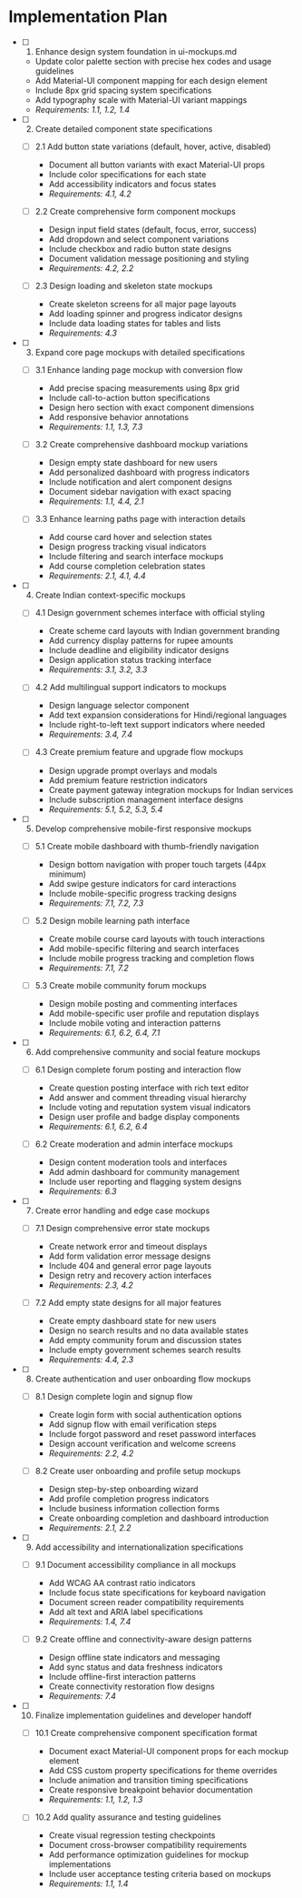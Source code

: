 # Implementation Plan

- [ ] 1. Enhance design system foundation in ui-mockups.md
  - Update color palette section with precise hex codes and usage guidelines
  - Add Material-UI component mapping for each design element
  - Include 8px grid spacing system specifications
  - Add typography scale with Material-UI variant mappings
  - _Requirements: 1.1, 1.2, 1.4_

- [ ] 2. Create detailed component state specifications
  - [ ] 2.1 Add button state variations (default, hover, active, disabled)
    - Document all button variants with exact Material-UI props
    - Include color specifications for each state
    - Add accessibility indicators and focus states
    - _Requirements: 4.1, 4.2_

  - [ ] 2.2 Create comprehensive form component mockups
    - Design input field states (default, focus, error, success)
    - Add dropdown and select component variations
    - Include checkbox and radio button state designs
    - Document validation message positioning and styling
    - _Requirements: 4.2, 2.2_

  - [ ] 2.3 Design loading and skeleton state mockups
    - Create skeleton screens for all major page layouts
    - Add loading spinner and progress indicator designs
    - Include data loading states for tables and lists
    - _Requirements: 4.3_

- [ ] 3. Expand core page mockups with detailed specifications
  - [ ] 3.1 Enhance landing page mockup with conversion flow
    - Add precise spacing measurements using 8px grid
    - Include call-to-action button specifications
    - Design hero section with exact component dimensions
    - Add responsive behavior annotations
    - _Requirements: 1.1, 1.3, 7.3_

  - [ ] 3.2 Create comprehensive dashboard mockup variations
    - Design empty state dashboard for new users
    - Add personalized dashboard with progress indicators
    - Include notification and alert component designs
    - Document sidebar navigation with exact spacing
    - _Requirements: 1.1, 4.4, 2.1_

  - [ ] 3.3 Enhance learning paths page with interaction details
    - Add course card hover and selection states
    - Design progress tracking visual indicators
    - Include filtering and search interface mockups
    - Add course completion celebration states
    - _Requirements: 2.1, 4.1, 4.4_

- [ ] 4. Create Indian context-specific mockups
  - [ ] 4.1 Design government schemes interface with official styling
    - Create scheme card layouts with Indian government branding
    - Add currency display patterns for rupee amounts
    - Include deadline and eligibility indicator designs
    - Design application status tracking interface
    - _Requirements: 3.1, 3.2, 3.3_

  - [ ] 4.2 Add multilingual support indicators to mockups
    - Design language selector component
    - Add text expansion considerations for Hindi/regional languages
    - Include right-to-left text support indicators where needed
    - _Requirements: 3.4, 7.4_

  - [ ] 4.3 Create premium feature and upgrade flow mockups
    - Design upgrade prompt overlays and modals
    - Add premium feature restriction indicators
    - Create payment gateway integration mockups for Indian services
    - Include subscription management interface designs
    - _Requirements: 5.1, 5.2, 5.3, 5.4_

- [ ] 5. Develop comprehensive mobile-first responsive mockups
  - [ ] 5.1 Create mobile dashboard with thumb-friendly navigation
    - Design bottom navigation with proper touch targets (44px minimum)
    - Add swipe gesture indicators for card interactions
    - Include mobile-specific progress tracking designs
    - _Requirements: 7.1, 7.2, 7.3_

  - [ ] 5.2 Design mobile learning path interface
    - Create mobile course card layouts with touch interactions
    - Add mobile-specific filtering and search interfaces
    - Include mobile progress tracking and completion flows
    - _Requirements: 7.1, 7.2_

  - [ ] 5.3 Create mobile community forum mockups
    - Design mobile posting and commenting interfaces
    - Add mobile-specific user profile and reputation displays
    - Include mobile voting and interaction patterns
    - _Requirements: 6.1, 6.2, 6.4, 7.1_

- [ ] 6. Add comprehensive community and social feature mockups
  - [ ] 6.1 Design complete forum posting and interaction flow
    - Create question posting interface with rich text editor
    - Add answer and comment threading visual hierarchy
    - Include voting and reputation system visual indicators
    - Design user profile and badge display components
    - _Requirements: 6.1, 6.2, 6.4_

  - [ ] 6.2 Create moderation and admin interface mockups
    - Design content moderation tools and interfaces
    - Add admin dashboard for community management
    - Include user reporting and flagging system designs
    - _Requirements: 6.3_

- [ ] 7. Create error handling and edge case mockups
  - [ ] 7.1 Design comprehensive error state mockups
    - Create network error and timeout displays
    - Add form validation error message designs
    - Include 404 and general error page layouts
    - Design retry and recovery action interfaces
    - _Requirements: 2.3, 4.2_

  - [ ] 7.2 Add empty state designs for all major features
    - Create empty dashboard state for new users
    - Design no search results and no data available states
    - Add empty community forum and discussion states
    - Include empty government schemes search results
    - _Requirements: 4.4, 2.3_

- [ ] 8. Create authentication and user onboarding flow mockups
  - [ ] 8.1 Design complete login and signup flow
    - Create login form with social authentication options
    - Add signup flow with email verification steps
    - Include forgot password and reset password interfaces
    - Design account verification and welcome screens
    - _Requirements: 2.2, 4.2_

  - [ ] 8.2 Create user onboarding and profile setup mockups
    - Design step-by-step onboarding wizard
    - Add profile completion progress indicators
    - Include business information collection forms
    - Create onboarding completion and dashboard introduction
    - _Requirements: 2.1, 2.2_

- [ ] 9. Add accessibility and internationalization specifications
  - [ ] 9.1 Document accessibility compliance in all mockups
    - Add WCAG AA contrast ratio indicators
    - Include focus state specifications for keyboard navigation
    - Document screen reader compatibility requirements
    - Add alt text and ARIA label specifications
    - _Requirements: 1.4, 7.4_

  - [ ] 9.2 Create offline and connectivity-aware design patterns
    - Design offline state indicators and messaging
    - Add sync status and data freshness indicators
    - Include offline-first interaction patterns
    - Create connectivity restoration flow designs
    - _Requirements: 7.4_

- [ ] 10. Finalize implementation guidelines and developer handoff
  - [ ] 10.1 Create comprehensive component specification format
    - Document exact Material-UI component props for each mockup element
    - Add CSS custom property specifications for theme overrides
    - Include animation and transition timing specifications
    - Create responsive breakpoint behavior documentation
    - _Requirements: 1.1, 1.2, 1.3_

  - [ ] 10.2 Add quality assurance and testing guidelines
    - Create visual regression testing checkpoints
    - Document cross-browser compatibility requirements
    - Add performance optimization guidelines for mockup implementations
    - Include user acceptance testing criteria based on mockups
    - _Requirements: 1.1, 1.4_